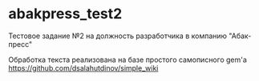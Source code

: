 abakpress_test2
===============

Тестовое задание №2 на должность разработчика в компанию "Абак-пресс"

Обработка текста реализована на базе простого самописного gem'а https://github.com/dsalahutdinov/simple_wiki
